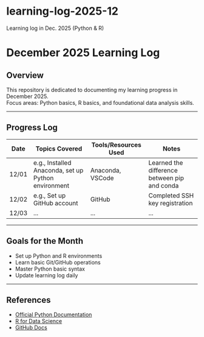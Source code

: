 # learning-log-2025-12
Learning log in Dec. 2025 (Python &amp; R)

# December 2025 Learning Log

## Overview
This repository is dedicated to documenting my learning progress in December 2025.  
Focus areas: Python basics, R basics, and foundational data analysis skills.

---

## Progress Log

| Date | Topics Covered | Tools/Resources Used | Notes |
|------|----------------|----------------------|-------|
| 12/01 | e.g., Installed Anaconda, set up Python environment | Anaconda, VSCode | Learned the difference between pip and conda |
| 12/02 | e.g., Set up GitHub account | GitHub | Completed SSH key registration |
| 12/03 | ... | ... | ... |

---

## Goals for the Month
- Set up Python and R environments
- Learn basic Git/GitHub operations
- Master Python basic syntax
- Update learning log daily

---

## References
- [Official Python Documentation](https://docs.python.org/3/)
- [R for Data Science](https://r4ds.had.co.nz/)
- [GitHub Docs](https://docs.github.com/)
